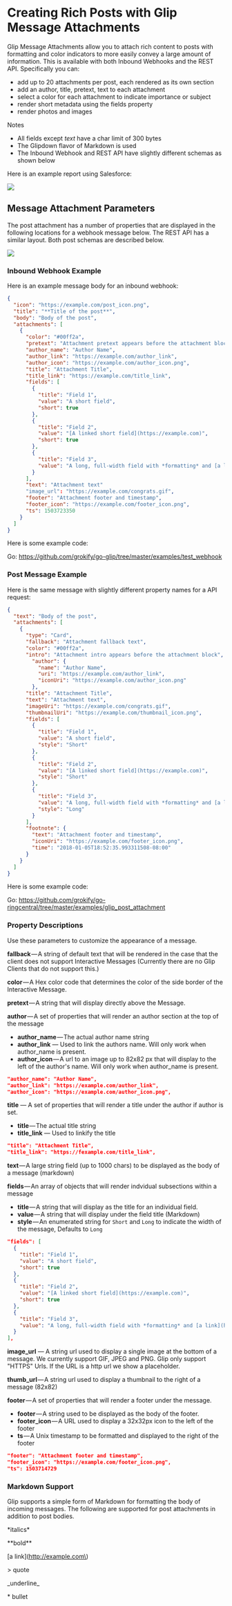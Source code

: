 # Creating Rich Posts with Glip Message Attachments

Glip Message Attachments allow you to attach rich content to posts with formatting and color indicators to more easily convey a large amount of information. This is available with both Inbound Webhooks and the REST API. Specifically you can:

* add up to 20 attachments per post, each rendered as its own section
* add an author, title, pretext, text to each attachment
* select a color for each attachment to indicate importance or subject
* render short metadata using the fields property
* render photos and images

Notes

* All fields except *text* have a char limit of 300 bytes
* The Glipdown flavor of Markdown is used
* The Inbound Webhook and REST API have slightly different schemas as shown below

Here is an example report using Salesforce:

<img src="../../../img/glip_post_attachment_salesforce.png" class="img-fluid">

## Message Attachment Parameters

The post attachment has a number of properties that are displayed in the following locations for a webhook message below. The REST API has a similar layout. Both post schemas are described below.

<img src="../../../img/glip_post_attachment_demo.png" class="img-fluid">

### Inbound Webhook Example

Here is an example message body for an inbound webhook:

```json
{
  "icon": "https://example.com/post_icon.png",
  "title": "**Title of the post**",
  "body": "Body of the post",
  "attachments": [
    {
      "color": "#00ff2a",
      "pretext": "Attachment pretext appears before the attachment block",
      "author_name": "Author Name",
      "author_link": "https://example.com/author_link",
      "author_icon": "https://example.com/author_icon.png",
      "title": "Attachment Title",
      "title_link": "https://example.com/title_link",
      "fields": [
        {
          "title": "Field 1",
          "value": "A short field",
          "short": true
        },
        {
          "title": "Field 2",
          "value": "[A linked short field](https://example.com)",
          "short": true
        },
        {
          "title": "Field 3",
          "value": "A long, full-width field with *formatting* and [a link](https://example.com)"
        }
      ],
      "text": "Attachment text"
      "image_url": "https://example.com/congrats.gif",
      "footer": "Attachment footer and timestamp",
      "footer_icon": "https://example.com/footer_icon.png",
      "ts": 1503723350
    }
  ]
}
```

Here is some example code:

Go: https://github.com/grokify/go-glip/tree/master/examples/test_webhook

### Post Message Example

Here is the same message with slightly different property names for a API request:

```json
{
  "text": "Body of the post",
  "attachments": [
    {
      "type": "Card",
      "fallback": "Attachment fallback text",
      "color": "#00ff2a",
      "intro": "Attachment intro appears before the attachment block",
        "author": {
          "name": "Author Name",
          "uri": "https://example.com/author_link",
          "iconUri": "https://example.com/author_icon.png"
        },
      "title": "Attachment Title",
      "text": "Attachment text",
      "imageUri": "https://example.com/congrats.gif",
      "thumbnailUri": "https://example.com/thumbnail_icon.png",
      "fields": [
        {
          "title": "Field 1",
          "value": "A short field",
          "style": "Short"
        },
        {
          "title": "Field 2",
          "value": "[A linked short field](https://example.com)",
          "style": "Short"
        },
        {
          "title": "Field 3",
          "value": "A long, full-width field with *formatting* and [a link](https://example.com)",
          "style": "Long"
        }
      ],
      "footnote": {
        "text": "Attachment footer and timestamp",
        "iconUri": "https://example.com/footer_icon.png",
        "time": "2018-01-05T18:52:35.993311508-08:00"
      }
    }
  ]
}
```

Here is some example code:

Go: https://github.com/grokify/go-ringcentral/tree/master/examples/glip_post_attachment

### Property Descriptions

Use these parameters to customize the appearance of a message.

**fallback** — A string of default text that will be rendered in the case that the client does not support Interactive Messages (Currently there are no Glip Clients that do not support this.)

**color** — A Hex color code that determines the color of the side border of the Interactive Message.

**pretext** — A string that will display directly above the Message.

**author** — A set of properties that will render an author section at the top of the message

* **author_name** — The actual author name string
* **author_link** — Used to link the authors name. Will only work when author_name is present.
* **author_icon** — A url to an image up to 82x82 px that will display to the left of the author's name. Will only work when author_name is present.

```json
"author_name": "Author Name",
"author_link": "https://example.com/author_link",
"author_icon": "https://example.com/author_icon.png",
```

**title** — A set of properties that will render a title under the author if author is set.

* **title** — The actual title string
* **title_link** — Used to linkify the title

```json
"title": "Attachment Title",
"title_link": "https://fexample.com/title_link",
```

**text** — A large string field (up to 1000 chars) to be displayed as the body of a message (markdown)

**fields** — An array of objects that will render indvidual subsections within a message

* **title** — A string that will display as the title for an individual field.
* **value** — A string that will display under the field title (Markdown)
* **style** — An enumerated string for `Short` and `Long` to indicate the width of the message, Defaults to `Long`

```json
"fields": [
  {
    "title": "Field 1",
    "value": "A short field",
    "short": true
  },
  {
    "title": "Field 2",
    "value": "[A linked short field](https://example.com)",
    "short": true
  },
  {
    "title": "Field 3",
    "value": "A long, full-width field with *formatting* and [a link](https://example.com)"
  }
],
```

**image_url** — A string url used to display a single image at the bottom of a message. We currently support GIF, JPEG and PNG. Glip only support "HTTPS" Urls. If the URL is a http url we show a placeholder.

**thumb_url** — A string url used to display a thumbnail to the right of a message (82x82)

**footer** — A set of properties that will render a footer under the message.

* **footer** — A string used to be displayed as the body of the footer.
* **footer_icon** — A URL used to display a 32x32px icon to the left of the footer
* **ts** — A Unix timestamp to be formatted and displayed to the right of the footer

```json
"footer": "Attachment footer and timestamp",
"footer_icon": "https://example.com/footer_icon.png",
"ts": 1503714729
```

### Markdown Support

Glip supports a simple form of Markdown for formatting the body of incoming messages. The following are supported for post attachments in addition to post bodies.

\*italics\*

\*\*bold\*\*

\[a link\]\(http://example.com\)

\> quote

\_underline\_

\* bullet